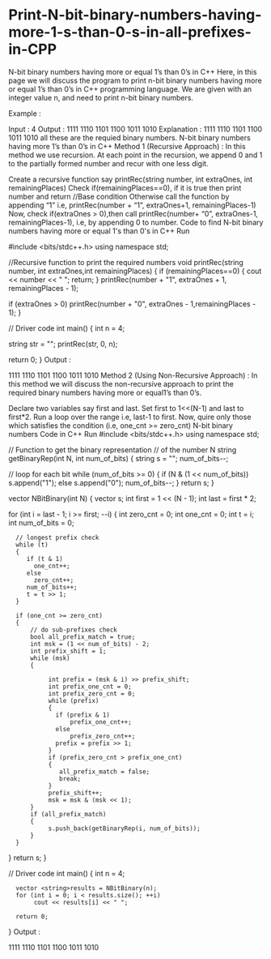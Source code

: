 # Print-N-bit-binary-numbers-having-more-1-s-than-0-s-in-all-prefixes-in-CPP

N-bit binary numbers having more  or equal 1’s than 0’s in C++
Here, in this page we will discuss the program to print n-bit binary numbers having more or equal 1’s than 0’s in C++ programming language. We are given with an integer value n, and need to print n-bit binary numbers.

Example :

Input : 4
Output : 1111 1110 1101 1100 1011 1010
Explanation : 1111 1110 1101 1100 1011 1010 all these are the requied binary numbers.
N-bit binary numbers having more 1’s than 0’s in C++
Method 1 (Recursive Approach) :
In this method we use recursion. At each point in the recursion, we append 0 and 1 to the partially formed number and recur with one less digit. 

Create a recursive function say printRec(string number, int extraOnes, int remainingPlaces)
Check if(remainingPlaces==0), if it is true then print number and return //Base condition
Otherwise call the function by appending “1” i.e, printRec(number + “1”, extraOnes+1, remainingPlaces-1)
Now, check if(extraOnes > 0),then call printRec(number+ “0”, extraOnes-1, remainingPlaces-1), i.e, by appending 0 to number.
Code to find N-bit binary numbers having more or equal 1's than 0's in C++
Run

#include <bits/stdc++.h>
using namespace std;

//Recursive function to print the required numbers
void printRec(string number, int extraOnes,int remainingPlaces)
{
   if (remainingPlaces==0) {
     cout << number << " "; return; 
   } 
   printRec(number + "1", extraOnes + 1, remainingPlaces - 1);

   if (extraOnes > 0) 
   printRec(number + "0", extraOnes - 1,remainingPlaces - 1);
}

// Driver code
int main()
{
   int n = 4;

   string str = ""; 
   printRec(str, 0, n);

   return 0;
}
Output :


1111 1110 1101 1100 1011 1010
Method 2 (Using Non-Recursive Approach) :
In this method we will discuss the non-recursive approach to print the required binary numbers having more or equal1’s than 0’s.

Declare two variables say first and last.
Set first to 1<<(N-1) and last to first*2.
Run a loop over the range i.e, last-1 to first.
Now, quire only those which satisfies the condition (i.e, one_cnt >= zero_cnt)
N-bit binary numbers
Code in C++
Run
#include <bits/stdc++.h>
using namespace std;

// Function to get the binary representation
// of the number N
string getBinaryRep(int N, int num_of_bits)
{
   string s = "";
   num_of_bits--;

   // loop for each bit
   while (num_of_bits >= 0)
   {
     if (N & (1 << num_of_bits))
        s.append("1");
     else
        s.append("0");
     num_of_bits--;
    }
    return s;
}


vector <string> NBitBinary(int N)
{
   vector <string> s;
   int first = 1 << (N - 1);
   int last = first * 2;

   for (int i = last - 1; i >= first; --i)
   {
      int zero_cnt = 0;
      int one_cnt = 0;
      int t = i;
      int num_of_bits = 0;

      // longest prefix check
      while (t)
      {
         if (t & 1)
           one_cnt++;
         else
           zero_cnt++;
         num_of_bits++;
         t = t >> 1;
      }

      if (one_cnt >= zero_cnt)
      {
          // do sub-prefixes check
          bool all_prefix_match = true;
          int msk = (1 << num_of_bits) - 2;
          int prefix_shift = 1;
          while (msk)
          {

               int prefix = (msk & i) >> prefix_shift;
               int prefix_one_cnt = 0;
               int prefix_zero_cnt = 0;
               while (prefix)
               {
                 if (prefix & 1)
                     prefix_one_cnt++;
                 else
                     prefix_zero_cnt++;
                 prefix = prefix >> 1;
               }
               if (prefix_zero_cnt > prefix_one_cnt)
               {
                  all_prefix_match = false;
                  break;
               }
               prefix_shift++;
               msk = msk & (msk << 1);
          }
          if (all_prefix_match)
          {
               s.push_back(getBinaryRep(i, num_of_bits));
          }
      }
   }
   return s;
}

// Driver code
int main()
{
      int n = 4;

      vector <string>results = NBitBinary(n);
      for (int i = 0; i < results.size(); ++i)
           cout << results[i] << " ";

      return 0;
}
Output :


1111 1110 1101 1100 1011 1010
